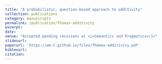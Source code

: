 ```yaml
---
title: "A probabilistic, question-based approach to additivity"
collection: publications
category: manuscripts
permalink: /publication/Thomas-additivity
excerpt:
date:
venue: "Accepted pending revisions at <i>Semantics and Pragmatics</i>"
slidesurl:
paperurl: 'https://wm-t.github.io/files/Thomas-additivity.pdf'
bibtexurl:
citation:
---
```

